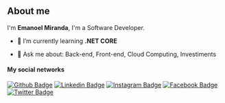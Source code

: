 
## About me



I'm **Emanoel Miranda**, I'm a Software Developer.


- 🌱 I’m currently learning **.NET CORE**

- 💬 Ask me about: Back-end, Front-end, Cloud Computing, Investiments

#### My social networks
[![Github Badge](https://img.shields.io/badge/-Github-000?style=flat-square&logo=Github&logoColor=white&link=https://github.com/emanoelmiranda)](https://github.com/emanoelmiranda)
[![Linkedin Badge](https://img.shields.io/badge/-LinkedIn-blue?style=flat-square&logo=Linkedin&logoColor=white&link=https://www.linkedin.com/in/emanoel-miranda-da-silva/)](https://www.linkedin.com/in/emanoel-miranda-da-silva/)
[![Instagram Badge](https://img.shields.io/badge/-Instagram-C13584?style=flat-square&labelColor=C13584&logo=instagram&logoColor=white&link=https://www.instagram.com/emanoelmirandasilva/)](https://www.instagram.com/emanoelmirandasilva/)
[![Facebook Badge](https://img.shields.io/badge/-Facebook-blue?style=flat-square&labelColor=blue&logo=facebook&logoColor=white&link=https://www.facebook.com/calvarioel)](https://www.facebook.com/calvarioel)
[![Twitter Badge](https://img.shields.io/badge/-Twitter-blue?style=flat-square&labelColor=blue&logo=twitter&logoColor=white&link=https://twitter.com/calvarioel)](https://twitter.com/calvarioel)
